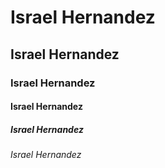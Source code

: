 # Israel Hernandez
## Israel Hernandez
### Israel Hernandez
#### Israel Hernandez
##### Israel Hernandez
###### Israel Hernandez
